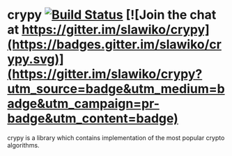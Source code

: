 # crypy [![Build Status](https://travis-ci.org/slawiko/crypy.svg?branch=master)](https://travis-ci.org/slawiko/crypy)  [![Join the chat at https://gitter.im/slawiko/crypy](https://badges.gitter.im/slawiko/crypy.svg)](https://gitter.im/slawiko/crypy?utm_source=badge&utm_medium=badge&utm_campaign=pr-badge&utm_content=badge)

crypy is a library which contains implementation of the most popular crypto algorithms.
